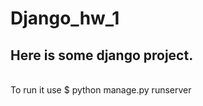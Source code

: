 # <h1>Django_hw_1</h1>
<h2>Here is some django project.</h2><br>
To run it use $ python manage.py runserver
